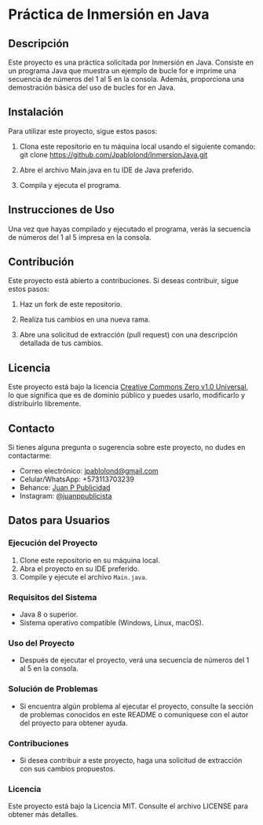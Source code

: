 # Práctica de Inmersión en Java

## Descripción

Este proyecto es una práctica solicitada por Inmersión en Java. Consiste en un programa Java que muestra un ejemplo de bucle for e imprime una secuencia de números del 1 al 5 en la consola. Además, proporciona una demostración básica del uso de bucles for en Java.

## Instalación

Para utilizar este proyecto, sigue estos pasos:

1. Clona este repositorio en tu máquina local usando el siguiente comando:
   git clone https://github.com/Jpablolond/InmersionJava.git
   
2. Abre el archivo Main.java en tu IDE de Java preferido.

3. Compila y ejecuta el programa.

## Instrucciones de Uso

Una vez que hayas compilado y ejecutado el programa, verás la secuencia de números del 1 al 5 impresa en la consola.

## Contribución

Este proyecto está abierto a contribuciones. Si deseas contribuir, sigue estos pasos:

1. Haz un fork de este repositorio.

2. Realiza tus cambios en una nueva rama.

3. Abre una solicitud de extracción (pull request) con una descripción detallada de tus cambios.

## Licencia

Este proyecto está bajo la licencia [Creative Commons Zero v1.0 Universal](https://creativecommons.org/publicdomain/zero/1.0/deed.es), lo que significa que es de dominio público y puedes usarlo, modificarlo y distribuirlo libremente.

## Contacto

Si tienes alguna pregunta o sugerencia sobre este proyecto, no dudes en contactarme:

- Correo electrónico: jpablolond@gmail.com
- Celular/WhatsApp: +573113703239
- Behance: [Juan P Publicidad](https://www.behance.net/juanppublicista)
- Instagram: [@juanppublicista](https://www.instagram.com/juanppublicista/)


## Datos para Usuarios

### Ejecución del Proyecto
1. Clone este repositorio en su máquina local.
2. Abra el proyecto en su IDE preferido.
3. Compile y ejecute el archivo `Main.java`.

### Requisitos del Sistema
- Java 8 o superior.
- Sistema operativo compatible (Windows, Linux, macOS).

### Uso del Proyecto
- Después de ejecutar el proyecto, verá una secuencia de números del 1 al 5 en la consola.

### Solución de Problemas
- Si encuentra algún problema al ejecutar el proyecto, consulte la sección de problemas conocidos en este README o comuníquese con el autor del proyecto para obtener ayuda.

### Contribuciones
- Si desea contribuir a este proyecto, haga una solicitud de extracción con sus cambios propuestos.

### Licencia
Este proyecto está bajo la Licencia MIT. Consulte el archivo LICENSE para obtener más detalles.
